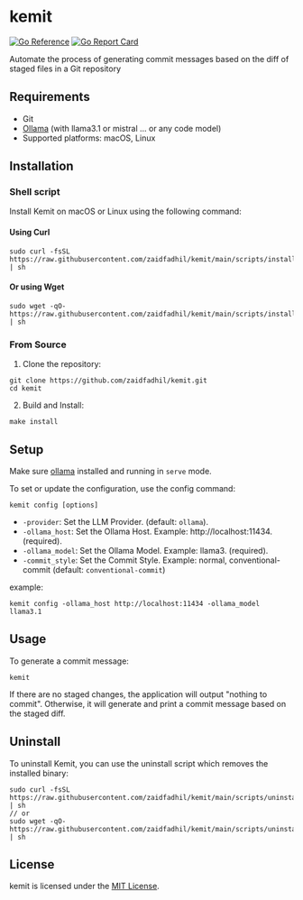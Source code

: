 # kemit
[![Go Reference](https://pkg.go.dev/badge/github.com/zaidfadhil/kemit.svg)](https://pkg.go.dev/github.com/zaidfadhil/kemit)
[![Go Report Card](https://goreportcard.com/badge/github.com/zaidfadhil/kemit)](https://goreportcard.com/report/github.com/zaidfadhil/kemit)

Automate the process of generating commit messages based on the diff of staged files in a Git repository

## Requirements
- Git
- [Ollama](https://ollama.com) (with llama3.1 or mistral ... or any code model)
- Supported platforms: macOS, Linux

## Installation

### Shell script

Install Kemit on macOS or Linux using the following command:

#### Using Curl

```shell
sudo curl -fsSL https://raw.githubusercontent.com/zaidfadhil/kemit/main/scripts/install.sh | sh
```

#### Or using Wget

```shell
sudo wget -qO- https://raw.githubusercontent.com/zaidfadhil/kemit/main/scripts/install.sh | sh
```

### From Source

1. Clone the repository:
```shell
git clone https://github.com/zaidfadhil/kemit.git
cd kemit
```

2. Build and Install:
```shell
make install
```

## Setup
Make sure [ollama](https://ollama.com) installed and running in `serve` mode.

To set or update the configuration, use the config command:

```shell
kemit config [options]
```
- `-provider`: Set the LLM Provider. (default: `ollama`).
- `-ollama_host`: Set the Ollama Host. Example: http://localhost:11434. (required).
- `-ollama_model`: Set the Ollama Model. Example: llama3. (required).
- `-commit_style`: Set the Commit Style. Example: normal, conventional-commit (default: `conventional-commit`)

example:
```shell
kemit config -ollama_host http://localhost:11434 -ollama_model llama3.1
```

## Usage

To generate a commit message:

```shell
kemit
```

If there are no staged changes, the application will output "nothing to commit". Otherwise, it will generate and print a commit message based on the staged diff.

## Uninstall

To uninstall Kemit, you can use the uninstall script which removes the installed binary:

```shell
sudo curl -fsSL https://raw.githubusercontent.com/zaidfadhil/kemit/main/scripts/uninstall.sh | sh
// or
sudo wget -qO- https://raw.githubusercontent.com/zaidfadhil/kemit/main/scripts/uninstall.sh | sh
```

## License
kemit is licensed under the [MIT License](https://github.com/zaidfadhil/kemit/blob/master/LICENSE).
